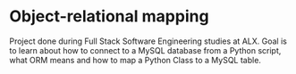 # Object-relational mapping
Project done during Full Stack Software Engineering studies at ALX. Goal is to learn about how to connect to a MySQL database from a Python script, what ORM means and how to map a Python Class to a MySQL table.
